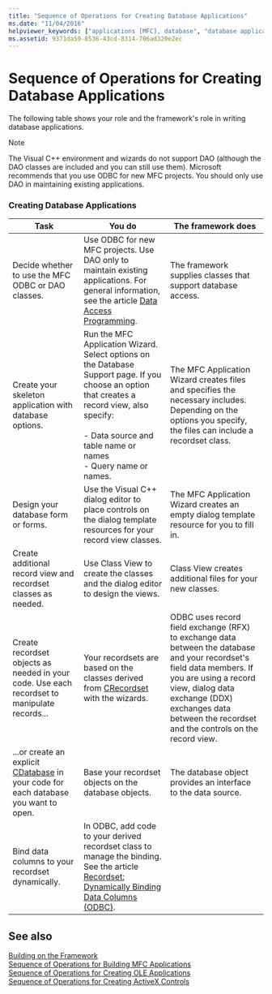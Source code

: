 ```yaml
---
title: "Sequence of Operations for Creating Database Applications"
ms.date: "11/04/2016"
helpviewer_keywords: ["applications [MFC], database", "database applications [MFC]", "database applications [MFC], creating", "MFC, database applications"]
ms.assetid: 9371da59-8536-43cd-8314-706ad320e2ec
---
```

# Sequence of Operations for Creating Database Applications

The following table shows your role and the framework's role in writing database applications.

> [!NOTE]
>  The Visual C++ environment and wizards do not support DAO (although the DAO classes are included and you can still use them). Microsoft recommends that you use ODBC for new MFC projects. You should only use DAO in maintaining existing applications.

### Creating Database Applications

|Task|You do|The framework does|
|----------|------------|------------------------|
|Decide whether to use the MFC ODBC or DAO classes.|Use ODBC for new MFC projects. Use DAO only to maintain existing applications. For general information, see the article [Data Access Programming](../data/data-access-programming-mfc-atl.md).|The framework supplies classes that support database access.|
|Create your skeleton application with database options.|Run the MFC Application Wizard. Select options on the Database Support page. If you choose an option that creates a record view, also specify:<br /><br />- Data source and table name or names<br />- Query name or names.|The MFC Application Wizard creates files and specifies the necessary includes. Depending on the options you specify, the files can include a recordset class.|
|Design your database form or forms.|Use the Visual C++ dialog editor to place controls on the dialog template resources for your record view classes.|The MFC Application Wizard creates an empty dialog template resource for you to fill in.|
|Create additional record view and recordset classes as needed.|Use Class View to create the classes and the dialog editor to design the views.|Class View creates additional files for your new classes.|
|Create recordset objects as needed in your code. Use each recordset to manipulate records...|Your recordsets are based on the classes derived from [CRecordset](../mfc/reference/crecordset-class.md) with the wizards.|ODBC uses record field exchange (RFX) to exchange data between the database and your recordset's field data members. If you are using a record view, dialog data exchange (DDX) exchanges data between the recordset and the controls on the record view.|
|...or create an explicit [CDatabase](../mfc/reference/cdatabase-class.md) in your code for each database you want to open.|Base your recordset objects on the database objects.|The database object provides an interface to the data source.|
|Bind data columns to your recordset dynamically.|In ODBC, add code to your derived recordset class to manage the binding. See the article [Recordset: Dynamically Binding Data Columns (ODBC)](../data/odbc/recordset-dynamically-binding-data-columns-odbc.md).||

## See also

[Building on the Framework](../mfc/building-on-the-framework.md)<br/>
[Sequence of Operations for Building MFC Applications](../mfc/sequence-of-operations-for-building-mfc-applications.md)<br/>
[Sequence of Operations for Creating OLE Applications](../mfc/sequence-of-operations-for-creating-ole-applications.md)<br/>
[Sequence of Operations for Creating ActiveX Controls](../mfc/sequence-of-operations-for-creating-activex-controls.md)

